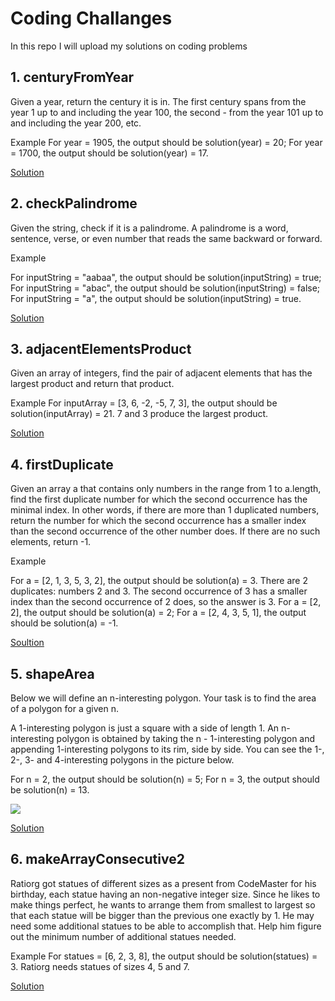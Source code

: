 # Coding Challanges

In this repo I will upload my solutions on coding problems

<h2>1. centuryFromYear </h2>
Given a year, return the century it is in. The first century spans from the year 1 up to and including the year 100, the second - from the year 101 up to and including the year 200, etc.

Example
For year = 1905, the output should be
solution(year) = 20;
For year = 1700, the output should be
solution(year) = 17.

[Solution](https://github.com/vstchv/Coding-Challenges/blob/master/1.%20centuryFromYear.js)

<h2>2. checkPalindrome</h2>
Given the string, check if it is a palindrome. A palindrome is a word, sentence, verse, or even number that reads the same backward or forward.

Example

For inputString = "aabaa", the output should be
solution(inputString) = true;
For inputString = "abac", the output should be
solution(inputString) = false;
For inputString = "a", the output should be
solution(inputString) = true.

[Solution](https://github.com/vstchv/Coding-Challenges/blob/master/2.%20checkPalindrome.js)

<h2>3. adjacentElementsProduct</h2>
Given an array of integers, find the pair of adjacent elements that has the largest product and return that product.

Example
For inputArray = [3, 6, -2, -5, 7, 3], the output should be
solution(inputArray) = 21.
7 and 3 produce the largest product.

[Solution](https://github.com/vstchv/Coding-Challenges/blob/master/3.%20adjacentElementsProduct.js)

<h2>4. firstDuplicate</h2>
Given an array a that contains only numbers in the range from 1 to a.length, find the first duplicate number for which the second occurrence has the minimal index. In other words, if there are more than 1 duplicated numbers, return the number for which the second occurrence has a smaller index than the second occurrence of the other number does. If there are no such elements, return -1.

Example

For a = [2, 1, 3, 5, 3, 2], the output should be solution(a) = 3.
There are 2 duplicates: numbers 2 and 3. The second occurrence of 3 has a smaller index than the second occurrence of 2 does, so the answer is 3.
For a = [2, 2], the output should be solution(a) = 2;
For a = [2, 4, 3, 5, 1], the output should be solution(a) = -1.

[Soultion](https://github.com/vstchv/Coding-Challenges/blob/master/4.%20firstDuplicate.js)

<h2>5. shapeArea</h2>
Below we will define an n-interesting polygon. Your task is to find the area of a polygon for a given n.

A 1-interesting polygon is just a square with a side of length 1. An n-interesting polygon is obtained by taking the n - 1-interesting polygon and appending 1-interesting polygons to its rim, side by side. You can see the 1-, 2-, 3- and 4-interesting polygons in the picture below.

For n = 2, the output should be
solution(n) = 5;
For n = 3, the output should be
solution(n) = 13.

<img src='https://github.com/vstchv/Coding-Challenges/blob/master/5.%20shapeArea.png'/>

[Solution](https://github.com/vstchv/Coding-Challenges/blob/master/5.%20shapeArea.js)

<h2>6. makeArrayConsecutive2</h2>
Ratiorg got statues of different sizes as a present from CodeMaster for his birthday, each statue having an non-negative integer size. Since he likes to make things perfect, he wants to arrange them from smallest to largest so that each statue will be bigger than the previous one exactly by 1. He may need some additional statues to be able to accomplish that. Help him figure out the minimum number of additional statues needed.

Example
For statues = [6, 2, 3, 8], the output should be
solution(statues) = 3.
Ratiorg needs statues of sizes 4, 5 and 7.

[Solution](https://github.com/vstchv/Coding-Challenges/blob/master/6.%20makeArrayConsecutive2.js)
